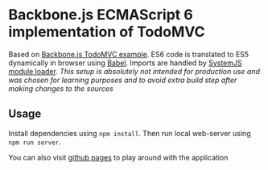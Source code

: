 # Backbone.js ECMAScript 6 implementation of TodoMVC

Based on [Backbone.js TodoMVC example](https://github.com/tastejs/todomvc/tree/master/examples/backbone).
ES6 code is translated to ES5 dynamically in browser using [Babel](https://babeljs.io/). Imports are handled by [SystemJS module loader](https://github.com/systemjs/systemjs).
*This setup is absolutely not intended for production use and was chosen for learning purposes and to avoid extra build step after making changes to the sources*

## Usage

Install dependencies using `npm install`. Then run local web-server using `npm run server`.

You can also visit [github pages](https://akrn.github.io/todomvc-backbone-babel/) to play around with the application

